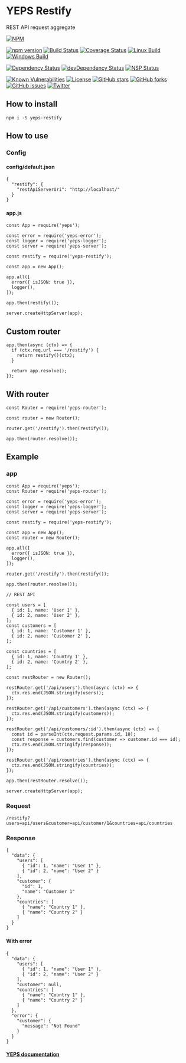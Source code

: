 # YEPS Restify

REST API request aggregate

[![NPM](https://nodei.co/npm/yeps-restify.png)](https://npmjs.org/package/yeps-restify)

[![npm version](https://badge.fury.io/js/yeps-restify.svg)](https://badge.fury.io/js/yeps-restify)
[![Build Status](https://travis-ci.org/evheniy/yeps-restify.svg?branch=master)](https://travis-ci.org/evheniy/yeps-restify)
[![Coverage Status](https://coveralls.io/repos/github/evheniy/yeps-restify/badge.svg?branch=master)](https://coveralls.io/github/evheniy/yeps-restify?branch=master)
[![Linux Build](https://img.shields.io/travis/evheniy/yeps-restify/master.svg?label=linux)](https://travis-ci.org/evheniy/)
[![Windows Build](https://img.shields.io/appveyor/ci/evheniy/yeps-restify/master.svg?label=windows)](https://ci.appveyor.com/project/evheniy/yeps-restify)

[![Dependency Status](https://david-dm.org/evheniy/yeps-restify.svg)](https://david-dm.org/evheniy/yeps-restify)
[![devDependency Status](https://david-dm.org/evheniy/yeps-restify/dev-status.svg)](https://david-dm.org/evheniy/yeps-restify#info=devDependencies)
[![NSP Status](https://img.shields.io/badge/NSP%20status-no%20vulnerabilities-green.svg)](https://travis-ci.org/evheniy/yeps-restify)

[![Known Vulnerabilities](https://snyk.io/test/github/evheniy/yeps-restify/badge.svg)](https://snyk.io/test/github/evheniy/yeps-restify)
[![License](https://img.shields.io/badge/license-MIT-blue.svg)](https://raw.githubusercontent.com/evheniy/yeps-restify/master/LICENSE)
[![GitHub stars](https://img.shields.io/github/stars/evheniy/yeps-restify.svg)](https://github.com/evheniy/yeps-restify/stargazers)
[![GitHub forks](https://img.shields.io/github/forks/evheniy/yeps-restify.svg)](https://github.com/evheniy/yeps-restify/network)
[![GitHub issues](https://img.shields.io/github/issues/evheniy/yeps-restify.svg)](https://github.com/evheniy/yeps-restify/issues)
[![Twitter](https://img.shields.io/twitter/url/https/github.com/evheniy/yeps-restify.svg?style=social)](https://twitter.com/intent/tweet?text=Wow:&url=%5Bobject%20Object%5D)

  
## How to install

    npm i -S yeps-restify

## How to use

### Config

#### config/default.json

    {
      "restify": {
        "restApiServerUri": "http://localhost/"
      }
    }
    
#### app.js

    const App = require('yeps');
    
    const error = require('yeps-error');
    const logger = require('yeps-logger');
    const server = require('yeps-server');
    
    const restify = require('yeps-restify');
    
    const app = new App();
    
    app.all([
      error({ isJSON: true }),
      logger(),
    ]);
    
    app.then(restify());
    
    server.createHttpServer(app);
    
## Custom router
    
    app.then(async (ctx) => {
      if (ctx.req.url === '/restify') {
        return restify()(ctx);
      }
      
      return app.resolve();
    });
    
## With router

    const Router = require('yeps-router');
    
    const router = new Router();
    
    router.get('/restify').then(restify());
    
    app.then(router.resolve());

## Example

### app

    const App = require('yeps');
    const Router = require('yeps-router');
    
    const error = require('yeps-error');
    const logger = require('yeps-logger');
    const server = require('yeps-server');
    
    const restify = require('yeps-restify');
    
    const app = new App();
    const router = new Router();
    
    app.all([
      error({ isJSON: true }),
      logger(),
    ]);
    
    router.get('/restify').then(restify());
        
    app.then(router.resolve());
    
    // REST API

    const users = [
      { id: 1, name: 'User 1' },
      { id: 2, name: 'User 2' },
    ];
    const customers = [
      { id: 1, name: 'Customer 1' },
      { id: 2, name: 'Customer 2' },
    ];
  
    const countries = [
      { id: 1, name: 'Country 1' },
      { id: 2, name: 'Country 2' },
    ];
  
    const restRouter = new Router();
  
    restRouter.get('/api/users').then(async (ctx) => {
      ctx.res.end(JSON.stringify(users));
    });
  
    restRouter.get('/api/customers').then(async (ctx) => {
      ctx.res.end(JSON.stringify(customers));
    });
  
    restRouter.get('/api/customers/:id').then(async (ctx) => {
      const id = parseInt(ctx.request.params.id, 10);
      const response = customers.find(customer => customer.id === id);
      ctx.res.end(JSON.stringify(response));
    });
  
    restRouter.get('/api/countries').then(async (ctx) => {
      ctx.res.end(JSON.stringify(countries));
    });
    
    app.then(restRouter.resolve());
    
    server.createHttpServer(app);

### Request

    /restify?users=api/users&customer=api/customer/1&countries=api/countries
    
### Response

    {
      "data": {
        "users": [
          { "id": 1, "name": "User 1" },
          { "id": 2, "name": "User 2" }
        ],
        "customer": {
          "id": 1,
          "name": "Customer 1"
        },
        "countries": [
          { "name": "Country 1" },
          { "name": "Country 2" }
        ]
      }
    }

#### With error

    {
      "data": {
        "users": [
          { "id": 1, "name": "User 1" },
          { "id": 2, "name": "User 2" }
        ],
        "customer": null,
        "countries": [
          { "name": "Country 1" },
          { "name": "Country 2" }
        ]
      },
      "error": {
        "customer": {
          "message": "Not Found"
        }
      }
    }

#### [YEPS documentation](http://yeps.info/)
